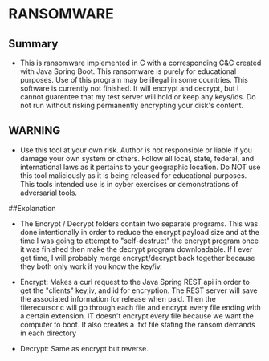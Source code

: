 # RANSOMWARE
	
## Summary
- 
	This is ransomware implemented in C with a corresponding C&amp;C created with Java Spring Boot. This ransomware is purely for educational purposes. Use of this program may be illegal in some countries. This software is currently not finished. It will encrypt and decrypt, but I cannot guarentee that my test server will hold or keep any keys/ids. Do not run without risking permanently encrypting your disk's content.


## WARNING 
  - Use this tool at your own risk. Author is not responsible or liable if you damage your own system or others. Follow all local, state, federal, and international laws as it pertains to your geographic location. Do NOT use this tool maliciously as it is being released for educational purposes. This tools intended use is in cyber exercises or demonstrations of adversarial tools.
  
##Explanation

 - The Encrypt / Decrypt folders contain two separate programs. This was done intentionally in order to reduce the encrypt payload size and at the time I was going to attempt to "self-destruct" the encrypt program once it was finished then make the decrypt program downloadable. If I ever get time, I will probably merge encrypt/decrypt back together because they both only work if you know the key/iv. 
	
 - Encrypt: Makes a curl request to the Java Spring REST api in order to get the "clients" key,iv, and id for encryption. The REST server will save the associated information for release when paid. Then the filerecursor.c will go through each file and encrypt every file ending with a certain extension. IT doesn't encrypt every file because we want the computer to boot. It also creates a .txt file stating the ransom demands in each directory
	
 - Decrypt: Same as encrypt but reverse.
